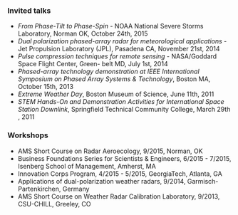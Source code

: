 ### Invited talks
* _From Phase-Tilt to Phase-Spin_ - NOAA National Severe Storms Laboratory, Norman OK, October 24th, 2015
* _Dual polarization phased-array radar for meteorological applications_ - Jet Propulsion Laboratory (JPL), Pasadena CA, November 21st, 2014
* _Pulse compression techniques for remote sensing_ - NASA/Goddard Space Flight Center, Green- belt MD, July 1st, 2014
* _Phased-array technology demonstration at IEEE International Symposium on Phased Array Systems & Technology_, Boston MA, October 15th, 2013
* _Extreme Weather Day_, Boston Museum of Science, June 11th, 2011
* _STEM Hands-On and Demonstration Activities for International Space Station Downlink_, Springfield Technical Community College, March 29th , 2011

### Workshops
* AMS Short Course on Radar Aeroecology, 9/2015, Norman, OK   
* Business Foundations Series for Scientists & Engineers, 6/2015 - 7/2015, Isenberg School of Management, Amherst, MA
* Innovation Corps Program, 4/2015 - 5/2015, GeorgiaTech, Atlanta, GA
* Applications of dual-polarization weather radars, 9/2014, Garmisch-Partenkirchen, Germany    
* AMS Short Course on Weather Radar Calibration Laboratory, 9/2013, CSU-CHILL, Greeley, CO

